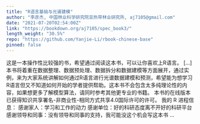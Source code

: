 ```yaml
---
title: "R语言基础与光谱建模"
author: "李彦杰, 中国林业科学研究院亚热带林业研究所, aj7105@gmail.com"
date: "2021-07-20T02:54:00Z"
link: "https://bookdown.org/aj7105/spec_book3/"
length_weight: "30.5%"
repo: "https://github.com/Yanjie-Li/rbook-chinese-base"
pinned: false
---
```


这是一本操作性比较强的书，希望通过阅读这本书，可以让你喜欢上R语言。 [...] 本书将着重在数据整理、数据预处理、数据拆分和数据建模等方面展开，通过实例，来为大家系统讲解如何通过R语言进行光谱数据建模和预测，希望能为想学习R语言但又不知道如何开始的学者提供帮助。这本书不会包含太多纯理论性的内容，如果想更多了解模型算法，请同时参考其他更专业的书籍。 本书的在线版本已获得知识共享署名-非商业性-相同方式共享4.0国际许可的许可。 我的 R 进程信息： 感谢家人：学习和工作的动力 感谢单位：好的科研态度离不开好的科研平台 感谢领导和同事：没有领导和同事的支持，我可能没这个机会写这本书 ...
